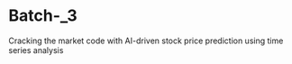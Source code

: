 # Batch-_3
Cracking the market code with AI-driven stock price  prediction using time series analysis 
